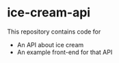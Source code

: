 # ice-cream-api

This repository contains code for 

- An API about ice cream
- An example front-end for that API

